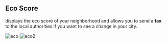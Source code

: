 ## Eco Score
displays the eco score of your neighborhood and allows you to send a **fax**
to the local authorities if you want to see a change in your city.

![eco](https://cloud.githubusercontent.com/assets/22058211/24902752/7cd2c704-1eab-11e7-9125-cf0a004f9860.jpg)
![eco2](https://cloud.githubusercontent.com/assets/22058211/24902753/7cd3dc8e-1eab-11e7-8888-9264a0b0bb96.jpg)
